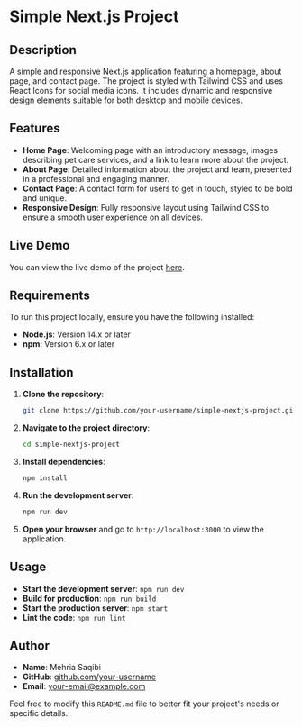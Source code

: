 # Simple Next.js Project

## Description

A simple and responsive Next.js application featuring a homepage, about page, and contact page. The project is styled with Tailwind CSS and uses React Icons for social media icons. It includes dynamic and responsive design elements suitable for both desktop and mobile devices.

## Features

- **Home Page**: Welcoming page with an introductory message, images describing pet care services, and a link to learn more about the project.
- **About Page**: Detailed information about the project and team, presented in a professional and engaging manner.
- **Contact Page**: A contact form for users to get in touch, styled to be bold and unique.
- **Responsive Design**: Fully responsive layout using Tailwind CSS to ensure a smooth user experience on all devices.

## Live Demo

You can view the live demo of the project [here](#).

## Requirements

To run this project locally, ensure you have the following installed:

- **Node.js**: Version 14.x or later
- **npm**: Version 6.x or later

## Installation

1. **Clone the repository**:

    ```bash
    git clone https://github.com/your-username/simple-nextjs-project.git
    ```

2. **Navigate to the project directory**:

    ```bash
    cd simple-nextjs-project
    ```

3. **Install dependencies**:

    ```bash
    npm install
    ```

4. **Run the development server**:

    ```bash
    npm run dev
    ```

5. **Open your browser** and go to `http://localhost:3000` to view the application.

## Usage

- **Start the development server**: `npm run dev`
- **Build for production**: `npm run build`
- **Start the production server**: `npm start`
- **Lint the code**: `npm run lint`

## Author

- **Name**: Mehria Saqibi
- **GitHub**: [github.com/your-username](https://github.com/your-username)
- **Email**: [your-email@example.com](mailto:your-email@example.com)


Feel free to modify this `README.md` file to better fit your project's needs or specific details.
